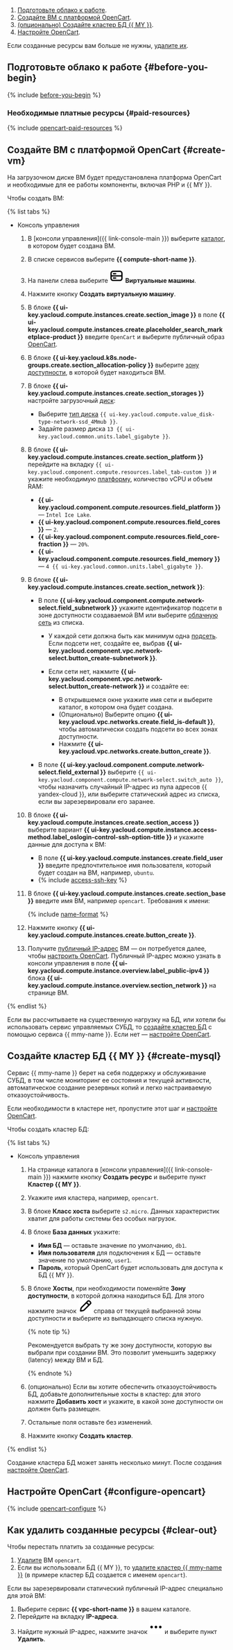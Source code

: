 1. [Подготовьте облако к работе](#before-you-begin).
1. [Создайте ВМ с платформой OpenCart](#create-vm).
1. [(опционально) Создайте кластер БД {{ MY }}](#create-mysql).
1. [Настройте OpenCart](#configure-opencart).

Если созданные ресурсы вам больше не нужны, [удалите их](#clear-out).


## Подготовьте облако к работе {#before-you-begin}

{% include [before-you-begin](../_tutorials_includes/before-you-begin.md) %}

### Необходимые платные ресурсы {#paid-resources}

{% include [opencart-paid-resources](../_tutorials_includes/opencart-paid-resources.md) %}

## Создайте ВМ с платформой OpenCart {#create-vm}

На загрузочном диске ВМ будет предустановлена платформа OpenCart и необходимые для ее работы компоненты, включая PHP и {{ MY }}.

Чтобы создать ВМ:

{% list tabs %}

- Консоль управления

  1. В [консоли управления]({{ link-console-main }}) выберите [каталог](../../resource-manager/concepts/resources-hierarchy.md#folder), в котором будет создана ВМ.
  1. В списке сервисов выберите **{{ compute-short-name }}**.
  1. На панели слева выберите ![image](../../_assets/console-icons/server.svg) **Виртуальные машины**.
  1. Нажмите кнопку **Создать виртуальную машину**.
  1. В блоке **{{ ui-key.yacloud.compute.instances.create.section_image }}** в поле **{{ ui-key.yacloud.compute.instances.create.placeholder_search_marketplace-product }}** введите `OpenCart` и выберите публичный образ [OpenCart](/marketplace/products/yc/opencart-3).
  1. В блоке **{{ ui-key.yacloud.k8s.node-groups.create.section_allocation-policy }}** выберите [зону доступности](../../overview/concepts/geo-scope.md), в которой будет находиться ВМ.
  1. В блоке **{{ ui-key.yacloud.compute.instances.create.section_storages }}** настройте загрузочный [диск](../../compute/concepts/disk.md):

      * Выберите [тип диска](../../compute/concepts/disk.md#disks_types) `{{ ui-key.yacloud.compute.value_disk-type-network-ssd_4Mmub }}`.
      * Задайте размер диска `13 {{ ui-key.yacloud.common.units.label_gigabyte }}`.

  1. В блоке **{{ ui-key.yacloud.compute.instances.create.section_platform }}** перейдите на вкладку `{{ ui-key.yacloud.component.compute.resources.label_tab-custom }}` и укажите необходимую [платформу](../../compute/concepts/vm-platforms.md), количество vCPU и объем RAM:

      * **{{ ui-key.yacloud.component.compute.resources.field_platform }}** — `Intel Ice Lake`.
      * **{{ ui-key.yacloud.component.compute.resources.field_cores }}** — `2`.
      * **{{ ui-key.yacloud.component.compute.resources.field_core-fraction }}** — `20%`.
      * **{{ ui-key.yacloud.component.compute.resources.field_memory }}** — `4 {{ ui-key.yacloud.common.units.label_gigabyte }}`.

  1. В блоке **{{ ui-key.yacloud.compute.instances.create.section_network }}**:

      * В поле **{{ ui-key.yacloud.component.compute.network-select.field_subnetwork }}** укажите идентификатор подсети в зоне доступности создаваемой ВМ или выберите [облачную сеть](../../vpc/concepts/network.md#network) из списка.

          * У каждой сети должна быть как минимум одна [подсеть](../../vpc/concepts/network.md#subnet). Если подсети нет, создайте ее, выбрав **{{ ui-key.yacloud.component.vpc.network-select.button_create-subnetwork }}**.
          * Если сети нет, нажмите **{{ ui-key.yacloud.component.vpc.network-select.button_create-network }}** и создайте ее:

              * В открывшемся окне укажите имя сети и выберите каталог, в котором она будет создана.
              * (Опционально) Выберите опцию **{{ ui-key.yacloud.vpc.networks.create.field_is-default }}**, чтобы автоматически создать подсети во всех зонах доступности.
              * Нажмите **{{ ui-key.yacloud.vpc.networks.create.button_create }}**.

      * В поле **{{ ui-key.yacloud.component.compute.network-select.field_external }}** выберите `{{ ui-key.yacloud.component.compute.network-select.switch_auto }}`, чтобы назначить случайный IP-адрес из пула адресов {{ yandex-cloud }}, или выберите статический адрес из списка, если вы зарезервировали его заранее.

    1. В блоке **{{ ui-key.yacloud.compute.instances.create.section_access }}** выберите вариант **{{ ui-key.yacloud.compute.instance.access-method.label_oslogin-control-ssh-option-title }}** и укажите данные для доступа к ВМ:

        * В поле **{{ ui-key.yacloud.compute.instances.create.field_user }}** введите предпочтительное имя пользователя, который будет создан на ВМ, например, `ubuntu`.
        * {% include [access-ssh-key](../../_includes/compute/create/access-ssh-key.md) %}

  1. В блоке **{{ ui-key.yacloud.compute.instances.create.section_base }}** введите имя ВМ, например `opencart`. Требования к имени:

      {% include [name-format](../../_includes/name-format.md) %}

  1. Нажмите кнопку **{{ ui-key.yacloud.compute.instances.create.button_create }}**.
  1. Получите [публичный IP-адрес](../../vpc/concepts/address.md#public-addresses) ВМ — он потребуется далее, чтобы [настроить OpenCart](#configure-opencart). Публичный IP-адрес можно узнать в консоли управления в поле **{{ ui-key.yacloud.compute.instance.overview.label_public-ipv4 }}** блока **{{ ui-key.yacloud.compute.instance.overview.section_network }}** на странице ВМ.

{% endlist %}

Если вы рассчитываете на существенную нагрузку на БД, или хотели бы использовать сервис управляемых СУБД, то [создайте кластер БД](#create-mysql) с помощью сервиса {{ mmy-name }}. Если нет — [настройте OpenCart](#configure-opencart).

## Создайте кластер БД {{ MY }} {#create-mysql}

Сервис {{ mmy-name }} берет на себя поддержку и обслуживание СУБД, в том числе мониторинг ее состояния и текущей активности, автоматическое создание резервных копий и легко настраиваемую отказоустойчивость.

Если необходимости в кластере нет, пропустите этот шаг и [настройте OpenCart](#configure-opencart).

Чтобы создать кластер БД:

{% list tabs %}

- Консоль управления

  1. На странице каталога в [консоли управления]({{ link-console-main }}) нажмите кнопку **Создать ресурс** и выберите пункт **Кластер {{ MY }}**.
  1. Укажите имя кластера, например, `opencart`.
  1. В блоке **Класс хоста** выберите `s2.micro`. Данных характеристик хватит для работы системы без особых нагрузок.
  1. В блоке **База данных** укажите:
     * **Имя БД** — оставьте значение по умолчанию, `db1`.
     * **Имя пользователя** для подключения к БД — оставьте значение по умолчанию, `user1`.
     * **Пароль**, который OpenCart будет использовать для доступа к БД {{ MY }}.
  1. В блоке **Хосты**, при необходимости поменяйте **Зону доступности**, в которой должна находиться БД. Для этого нажмите значок ![pencil](../../_assets/console-icons/pencil.svg) справа от текущей выбранной зоны доступности и выберите из выпадающего списка нужную.

     {% note tip %}

     Рекомендуется выбрать ту же зону доступности, которую вы выбрали при создании ВМ. Это позволит уменьшить задержку (latency) между ВМ и БД.

     {% endnote %}

  1. (опционально) Если вы хотите обеспечить отказоустойчивость БД, добавьте дополнительные хосты в кластер: для этого нажмите **Добавить хост** и укажите, в какой зоне доступности он должен быть размещен.
  1. Остальные поля оставьте без изменений.
  1. Нажмите кнопку **Создать кластер**.

{% endlist %}

Создание кластера БД может занять несколько минут. После создания [настройте OpenCart](#configure-opencart).

## Настройте OpenCart {#configure-opencart}

{% include [opencart-configure](../_tutorials_includes/opencart-configure.md) %}

## Как удалить созданные ресурсы {#clear-out}

Чтобы перестать платить за созданные ресурсы:

1. [Удалите](../../compute/operations/vm-control/vm-delete.md) ВМ `opencart`.
1. Если вы использовали БД {{ MY }}, то [удалите кластер {{ mmy-name }}](../../managed-mysql/operations/cluster-delete.md) (в примере кластер БД создается с именем `opencart`).

Если вы зарезервировали статический публичный IP-адрес специально для этой ВМ:
1. Выберите сервис **{{ vpc-short-name }}** в вашем каталоге.
1. Перейдите на вкладку **IP-адреса**.
1. Найдите нужный IP-адрес, нажмите значок ![ellipsis](../../_assets/console-icons/ellipsis.svg) и выберите пункт **Удалить**.
